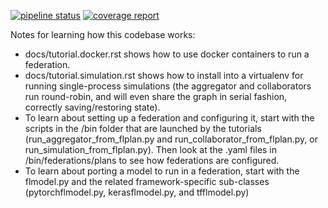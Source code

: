 [![pipeline status](https://gitlab.devtools.intel.com/weilinxu/spr_secure_intelligence-trusted_federated_learning/badges/master/pipeline.svg)](https://gitlab.devtools.intel.com/weilinxu/spr_secure_intelligence-trusted_federated_learning/commits/master)
[![coverage report](https://gitlab.devtools.intel.com/weilinxu/spr_secure_intelligence-trusted_federated_learning/badges/master/coverage.svg)](https://gitlab.devtools.intel.com/weilinxu/spr_secure_intelligence-trusted_federated_learning/commits/master)

Notes for learning how this codebase works:


*  docs/tutorial.docker.rst shows how to use docker containers to run a federation.
*  docs/tutorial.simulation.rst shows how to install into a virtualenv for running single-process simulations (the aggregator and collaborators run round-robin, and will even share the graph in serial fashion, correctly saving/restoring state).
*  To learn about setting up a federation and configuring it, start with the scripts in the /bin folder that are launched by the tutorials (run_aggregator_from_flplan.py and run_collaborator_from_flplan.py, or run_simulation_from_flplan.py). Then look at the .yaml files in /bin/federations/plans to see how federations are configured. 
*  To learn about porting a model to run in a federation, start with the flmodel.py and the related framework-specific sub-classes (pytorchflmodel.py, kerasflmodel.py, and tfflmodel.py)




